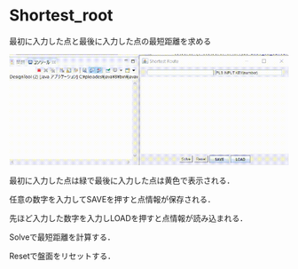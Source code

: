# Shortest_root
最初に入力した点と最後に入力した点の最短距離を求める

![result](https://github.com/kimura-12/Shortest_root/blob/master/assets/example.gif)

最初に入力した点は緑で最後に入力した点は黄色で表示される．

任意の数字を入力してSAVEを押すと点情報が保存される．

先ほど入力した数字を入力しLOADを押すと点情報が読み込まれる．

Solveで最短距離を計算する．

Resetで盤面をリセットする．
